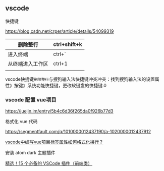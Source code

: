 ## vscode

快捷键

https://blog.csdn.net/crper/article/details/54099319

| 删除整行         | ctrl+shift+k |
| ---------------- | ------------ |
| 进入终端         | ctrl+`       |
| 从终端进入工作区 | ctrl+1       |
|                  |              |

vscode快捷键`删除整行`与搜狗输入法快捷键冲突冲突：找到搜狗输入法的设置属性》按键》系统功能快捷键，更改软键盘的快捷键.0

### vscode 配置 vue项目

https://juejin.im/entry/5b4c6d36f265da0f926b77d3

格式化 vue 代码

https://segmentfault.com/q/1010000012437190/a-1020000012437912

[vscode中编写vue项目标签属性如何格式化换行？](https://segmentfault.com/q/1010000012437190)

安装 atom dark 主题插件

[精选！15 个必备的 VSCode 插件（前端类）](https://zhuanlan.zhihu.com/p/27905838)
